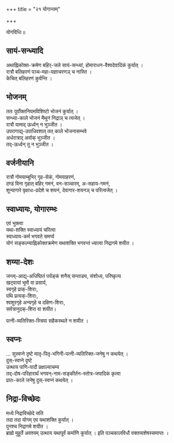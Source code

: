 +++
title = "२१ योगान्तम्"

+++

योगविधिः॥

## सायं-सन्ध्यादि
अथाह्निकोक्त-क्रमेण बहिर्-जले सायं-सन्ध्यां, होमाराधन-वैश्वदेवादिकं कुर्यात् ।  
रात्रौ बलिहरणं पञ्च-महा-यज्ञाचरणञ् च नास्ति ।  
केचित् बलिहरणं कुर्वन्ति ।  

## भोजनम्
ततः पूर्वोक्तनियमविशिष्टो भोजनं कुर्यात् ।  
सन्ध्या-काले भोजनं मैथुनं निद्राञ् च त्यजेत् ।  
रात्रौ यामाद् ऊर्ध्वन् न भुञ्जीत ।  
उपरागाद्य्-उपाधिवशात् तत् काले भोजनासम्भवे  
अर्धरात्राद् अर्वाक् भुञ्जीत ।  
तद्-ऊर्ध्वन् तु न भुञ्जीत ।  

## वर्जनीयानि
रात्रौ गोमयाम्बुभिर् गृह-सेकं, गोमयाहरणं,  
दण्डं विना गृहात् बहिर् गमनं, वन-सञ्चारम्, अ-सहाय-गमनं,  
शून्यागारे वृक्षाधः-प्रदेशे च शयनं, देवागार-शयनञ् च परित्यजेत् । 

## स्वाध्यायः, योगारम्भः
एवं भुक्त्वा  
यथा-शक्ति स्वाध्यायं चरित्वा  
स्वाध्याय-कर्म भगवते समर्प्य  
योगं सङ्कल्प्याह्निकोक्तक्रमेण यथाशक्ति भगवन्तं ध्यात्वा निद्रागमे शयीत । 

## शय्या-देशः
जन्त्व्-आद्य्-अधिष्ठितं पर्यङ्कं शनैस् सन्ताड्य, संशोध्य, परिष्कृत्य  
खट्वायां भूमौ वा प्रसार्य,  
स्वगृहे प्राक्-शिराः,  
पथि प्रत्यक्-शिराः,  
श्वशुरगृहे अन्यगृहे च दक्षिण-शिराः,  
सर्वत्रानुदक्-शिरा वा शयीत।  

पत्नी-व्यतिरिक्त-स्त्रिया सहैकस्थले न शयीत ।

## स्वप्नः
…
सुस्वप्ने दृष्टे मातृ-पितृ-भगिनी-पत्नी-व्यतिरिक्त-जनेषु न कथयेत् ।  
दुस्-स्वप्ने दृष्टे  
उत्थाय पाणि-पादौ प्रक्षाल्याचम्य  
तद्-दोष-परिहारार्थं भगवन्-नाम-सङ्कीर्तन-स्तोत्र-जपादिकं कृत्वा  
प्रातः-काले जनेषु दुस्-स्वप्नं कथयेत् । 

## निद्रा-विच्छेदः
मध्ये निद्राविच्छेदे सति  
तदा तदा योगम् एव यथाशक्ति कुर्यात् ।  
पुनश्च निद्रागमे शयीत ।  
ब्राह्मे मुहूर्ते अवश्यम् उत्थाय यथापूर्वं कर्माणि कुर्यात् । इति पञ्चकालविधौ वक्तव्यशेषस्समाप्तः ।
